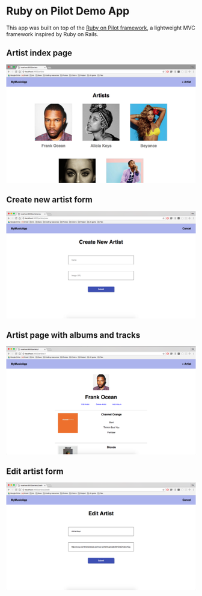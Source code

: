 # Ruby on Pilot Demo App

This app was built on top of the [Ruby on Pilot framework](https://github.com/sisiyao/RubyOnPilot), a lightweight MVC framework inspired by Ruby on Rails.

## Artist index page

![Artists index](/docs/musicapp.png)


## Create new artist form

![Create artist](/docs/create_artist.png)


## Artist page with albums and tracks

![Show artist](/docs/artist_show.png)


## Edit artist form

![Edit artist](/docs/edit_artist.png)
